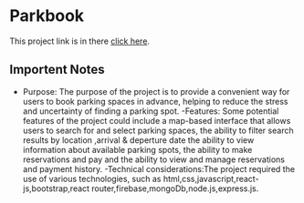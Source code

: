 # Parkbook

This project link is in there [click here](https://parkbook-app.netlify.app/).


## Importent Notes

- Purpose: The purpose of the project is to provide a convenient way for users to book parking spaces in advance, helping to reduce the stress and uncertainty of finding a parking spot.
-Features: Some potential features of the project could include a map-based interface that allows users to search for and select parking spaces, the ability to filter search results by location ,arrival & deperture date the ability to view information about available parking spots, the ability to make reservations and pay and the ability to view and manage reservations and payment history.
-Technical considerations:The project required the use of various technologies, such as html,css,javascript,react-js,bootstrap,react router,firebase,mongoDb,node.js,express.js.
